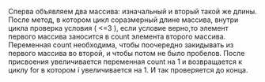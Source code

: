 Сперва объявляем два массива: изначальный и вторый такой же длины. 
После метод, в котором цикл соразмерный длине массива, внутри цикла проверка условия ( <=3 ), 
если условие верно,то  элемент первого массива заносится в count элемента второго массива. 
Переменная count необходима, чтобы поочередно закидывать из первого массива во второй, и чтобы потом не было пробелов. 
После присвоения увеличивается переменная count на 1 и возвращается к циклу for в котором i увеличивается на 1. И так проверяется до конца.